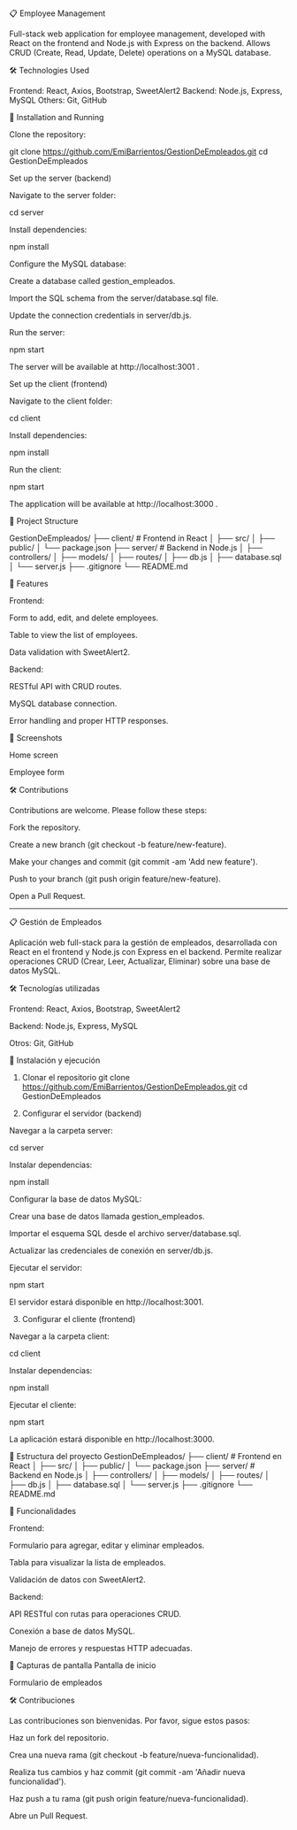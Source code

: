 
📋 Employee Management

Full-stack web application for employee management, developed with React on the frontend and Node.js with Express on the backend. Allows CRUD (Create, Read, Update, Delete) operations on a MySQL database.

🛠 Technologies Used

Frontend: React, Axios, Bootstrap, SweetAlert2
Backend: Node.js, Express, MySQL
Others: Git, GitHub

🚀 Installation and Running

Clone the repository:

git clone https://github.com/EmiBarrientos/GestionDeEmpleados.git
cd GestionDeEmpleados


Set up the server (backend)

Navigate to the server folder:

cd server


Install dependencies:

npm install


Configure the MySQL database:

Create a database called gestion_empleados.

Import the SQL schema from the server/database.sql file.

Update the connection credentials in server/db.js.

Run the server:

npm start


The server will be available at http://localhost:3001
.

Set up the client (frontend)

Navigate to the client folder:

cd client


Install dependencies:

npm install


Run the client:

npm start


The application will be available at http://localhost:3000
.

📂 Project Structure

GestionDeEmpleados/
├── client/             # Frontend in React
│   ├── src/
│   ├── public/
│   └── package.json
├── server/             # Backend in Node.js
│   ├── controllers/
│   ├── models/
│   ├── routes/
│   ├── db.js
│   ├── database.sql
│   └── server.js
├── .gitignore
└── README.md


🎯 Features

Frontend:

Form to add, edit, and delete employees.

Table to view the list of employees.

Data validation with SweetAlert2.

Backend:

RESTful API with CRUD routes.

MySQL database connection.

Error handling and proper HTTP responses.

📸 Screenshots

Home screen

Employee form

🛠 Contributions

Contributions are welcome. Please follow these steps:

Fork the repository.

Create a new branch (git checkout -b feature/new-feature).

Make your changes and commit (git commit -am 'Add new feature').

Push to your branch (git push origin feature/new-feature).

Open a Pull Request.

---------------------------------------------------------------------------------------------------------------------------------------------------------------------------------------------------------------------
📋 Gestión de Empleados

Aplicación web full-stack para la gestión de empleados, desarrollada con React en el frontend y Node.js con Express en el backend. Permite realizar operaciones CRUD (Crear, Leer, Actualizar, Eliminar) sobre una base de datos MySQL.

🛠 Tecnologías utilizadas

Frontend: React, Axios, Bootstrap, SweetAlert2

Backend: Node.js, Express, MySQL

Otros: Git, GitHub

🚀 Instalación y ejecución
1. Clonar el repositorio
git clone https://github.com/EmiBarrientos/GestionDeEmpleados.git
cd GestionDeEmpleados

2. Configurar el servidor (backend)

Navegar a la carpeta server:

cd server


Instalar dependencias:

npm install


Configurar la base de datos MySQL:

Crear una base de datos llamada gestion_empleados.

Importar el esquema SQL desde el archivo server/database.sql.

Actualizar las credenciales de conexión en server/db.js.

Ejecutar el servidor:

npm start


El servidor estará disponible en http://localhost:3001.

3. Configurar el cliente (frontend)

Navegar a la carpeta client:

cd client


Instalar dependencias:

npm install


Ejecutar el cliente:

npm start


La aplicación estará disponible en http://localhost:3000.

📂 Estructura del proyecto
GestionDeEmpleados/
├── client/             # Frontend en React
│   ├── src/
│   ├── public/
│   └── package.json
├── server/             # Backend en Node.js
│   ├── controllers/
│   ├── models/
│   ├── routes/
│   ├── db.js
│   ├── database.sql
│   └── server.js
├── .gitignore
└── README.md

🎯 Funcionalidades

Frontend:

Formulario para agregar, editar y eliminar empleados.

Tabla para visualizar la lista de empleados.

Validación de datos con SweetAlert2.

Backend:

API RESTful con rutas para operaciones CRUD.

Conexión a base de datos MySQL.

Manejo de errores y respuestas HTTP adecuadas.

📸 Capturas de pantalla
Pantalla de inicio

Formulario de empleados

🛠 Contribuciones

Las contribuciones son bienvenidas. Por favor, sigue estos pasos:

Haz un fork del repositorio.

Crea una nueva rama (git checkout -b feature/nueva-funcionalidad).

Realiza tus cambios y haz commit (git commit -am 'Añadir nueva funcionalidad').

Haz push a tu rama (git push origin feature/nueva-funcionalidad).

Abre un Pull Request.
